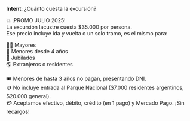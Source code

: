 **Intent**: ¿Cuánto cuesta la excursión?

💥 ¡PROMO JULIO 2025!  
La excursión lacustre cuesta $35.000 por persona.  
Ese precio incluye ida y vuelta o un solo tramo, es el mismo para:

👨‍🦰 Mayores  
👧 Menores desde 4 años  
👴 Jubilados  
🌎 Extranjeros o residentes  

🎟️ Menores de hasta 3 años no pagan, presentando DNI.  
🪙 No incluye entrada al Parque Nacional ($7.000 residentes argentinos, $20.000 general).  
💳 Aceptamos efectivo, débito, crédito (en 1 pago) y Mercado Pago. ¡Sin recargos!